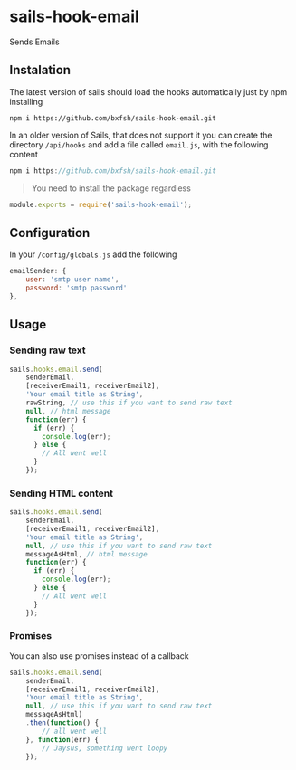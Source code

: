 # sails-hook-email

Sends Emails

## Instalation

The latest version of sails should load the hooks automatically just by npm installing

```
npm i https://github.com/bxfsh/sails-hook-email.git
```

In an older version of Sails, that does not support it you can create the directory `/api/hooks` and add a file called `email.js`, with the following content

```js
npm i https://github.com/bxfsh/sails-hook-email.git
```
> You need to install the package regardless

```js
module.exports = require('sails-hook-email');
```

## Configuration

In your `/config/globals.js` add the following

```js
emailSender: {
    user: 'smtp user name',
    password: 'smtp password'
},
```

## Usage

### Sending raw text
```js
sails.hooks.email.send(
    senderEmail, 
    [receiverEmail1, receiverEmail2],
    'Your email title as String',
    rawString, // use this if you want to send raw text
    null, // html message
    function(err) {
      if (err) {
        console.log(err);
      } else {
        // All went well
      }
    });
```

### Sending HTML content
```js
sails.hooks.email.send(
    senderEmail, 
    [receiverEmail1, receiverEmail2],
    'Your email title as String',
    null, // use this if you want to send raw text
    messageAsHtml, // html message
    function(err) {
      if (err) {
        console.log(err);
      } else {
        // All went well
      }
    });
```

### Promises

You can also use promises instead of a callback

```js
sails.hooks.email.send(
    senderEmail, 
    [receiverEmail1, receiverEmail2],
    'Your email title as String',
    null, // use this if you want to send raw text
    messageAsHtml)
    .then(function() {
        // all went well
    }, function(err) {
        // Jaysus, something went loopy
    });
```
